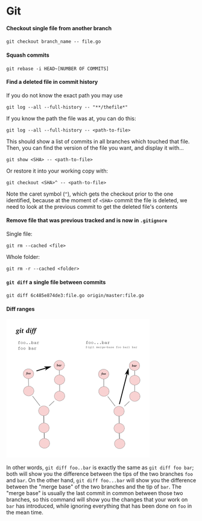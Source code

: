 # Git

#### Checkout single file from another branch

```
git checkout branch_name -- file.go
```

#### Squash commits

```
git rebase -i HEAD~[NUMBER OF COMMITS]
```

#### Find a deleted file in commit history

If you do not know the exact path you may use

```
git log --all --full-history -- "**/thefile*"
```

If you know the path the file was at, you can do this:

```
git log --all --full-history -- <path-to-file>
```

This should show a list of commits in all branches which touched that file. Then, you can find the version of the file you want, and display it with...

```
git show <SHA> -- <path-to-file>
```

Or restore it into your working copy with:

```
git checkout <SHA>^ -- <path-to-file>
```

Note the caret symbol (`^`), which gets the checkout prior to the one identified, because at the moment of `<SHA>` commit the file is deleted, we need to look at the previous commit to get the deleted file's contents


#### Remove file that was previous tracked and is now in `.gitignore`

Single file:
```
git rm --cached <file>
```

Whole folder:
```
git rm -r --cached <folder>
```

#### `git diff` a single file between commits

```
git diff 6c485e874de3:file.go origin/master:file.go
```

#### Diff ranges

![it diff range help](./static/images/git-diff-help.png)

In other words, `git diff foo..bar` is exactly the same as `git diff foo bar`; both will show you the difference between the tips of the two branches `foo` and `bar`. On the other hand, `git diff foo...bar` will show you the difference between the "merge base" of the two branches and the tip of `bar`. The "merge base" is usually the last commit in common between those two branches, so this command will show you the changes that your work on `bar` has introduced, while ignoring everything that has been done on `foo` in the mean time.
